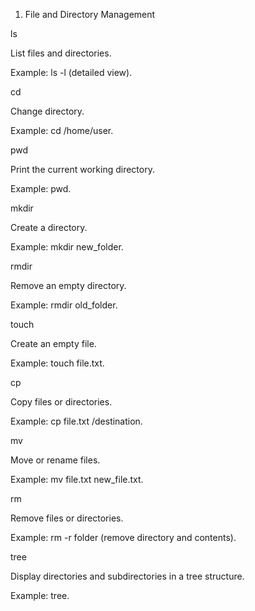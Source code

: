 1. File and Directory Management

ls

List files and directories.

Example: ls -l (detailed view).


cd

Change directory.

Example: cd /home/user.

pwd

Print the current working directory.

Example: pwd.


mkdir

Create a directory.

Example: mkdir new_folder.


rmdir

Remove an empty directory.

Example: rmdir old_folder.


touch

Create an empty file.

Example: touch file.txt.


cp

Copy files or directories.

Example: cp file.txt /destination.


mv

Move or rename files.

Example: mv file.txt new_file.txt.


rm

Remove files or directories.

Example: rm -r folder (remove directory and contents).


tree

Display directories and subdirectories in a tree structure.

Example: tree.


